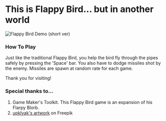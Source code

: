 # This is Flappy Bird... but in another world

![Flappy Bird Demo (short ver)](https://user-images.githubusercontent.com/120136659/235280290-d74fc22e-ac42-4300-b93a-5d2936c1d789.gif)

### How To Play
Just like the traditional Flappy Bird, you help the bird fly through the pipes safely by pressing the 'Space' bar. You also have to dodge missiles shot by the enemy. Missiles are spawn at random rate for each game.

Thank you for visiting!


### Special thanks to...
1. Game Maker's Toolkit. This Flappy Bird game is an expansion of his Flarpy Blorb.
2. <a href="https://www.freepik.com/free-vector/mars-landscape-alien-planet-desert-background_28877272.htm#query=vector%20game%20background&position=7&from_view=search&track=robertav1_2_sidr">upklyak's artwork</a> on Freepik
